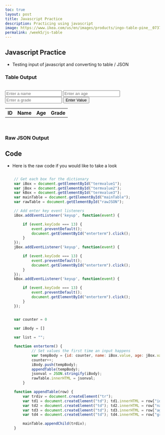 ```yaml
---
toc: true
layout: post
title: Javascript Practice
description: Practicing using javascript
image: https://www.ikea.com/us/en/images/products/ingo-table-pine__0737092_pe740877_s5.jpg
permalink: /week5/js-table
---
```


## Javascript Practice
- Testing input of javascript and converting to table / JSON

### Table Output

<br>

<input id="termvalue1" type="text" placeholder="Enter a name">
<input id="termvalue2" type="text" placeholder="Enter an age">
<input id="termvalue3" type="text" placeholder="Enter a grade">
<button id="enterterm" type="submit" onclick="enterterm()">Enter Value</button>

<table id="mainTable">
    <tr>
        <th> ID </th>
        <th> Name </th>
        <th> Age </th>
        <th> Grade </th>
    </tr>


</table>

<br>

### Raw JSON Output

<div id="rawJSON"></div>


<script>

    // Get each box for the dictionary
    var iBox = document.getElementById("termvalue1");
    var jBox = document.getElementById("termvalue2");
    var kBox = document.getElementById("termvalue3");
    var mainTable = document.getElementById("mainTable");
    var rawTable = document.getElementById("rawJSON");

    // Add enter key event listeners
    iBox.addEventListener('keyup', function(event) {

        if (event.keyCode === 13) {
            event.preventDefault();
            document.getElementById("enterterm").click();
        }
    });
    jBox.addEventListener('keyup', function(event) {

        if (event.keyCode === 13) {
            event.preventDefault();
            document.getElementById("enterterm").click();
        }
    });
    kBox.addEventListener('keyup', function(event) {

        if (event.keyCode === 13) {
            event.preventDefault();
            document.getElementById("enterterm").click();
        }
    });


    var counter = 0
    
    var iBody = []

    var list = "";

    function enterterm() {
            // Set values the first time an input happens
            var tempBody = {id: counter, name: iBox.value, age: jBox.value, grade: kBox.value};
            counter++;
            iBody.push(tempBody);
            appendTable(tempBody);
            jsonval = JSON.stringify(iBody);
            rawTable.innerHTML = jsonval;
        }

    function appendTable(row) {
        var trdiv = document.createElement("tr");
        var td1 = document.createElement("td"); td1.innerHTML = row["id"]; trdiv.appendChild(td1);
        var td2 = document.createElement("td"); td2.innerHTML = row["name"]; trdiv.appendChild(td2);
        var td3 = document.createElement("td"); td3.innerHTML = row["age"]; trdiv.appendChild(td3);
        var td4 = document.createElement("td"); td4.innerHTML = row["grade"]; trdiv.appendChild(td4);

        mainTable.appendChild(trdiv);
    }

</script>

## Code 
- Here is the raw code if you would like to take a look
```javascript

    // Get each box for the dictionary
    var iBox = document.getElementById("termvalue1");
    var jBox = document.getElementById("termvalue2");
    var kBox = document.getElementById("termvalue3");
    var mainTable = document.getElementById("mainTable");
    var rawTable = document.getElementById("rawJSON");

    // Add enter key event listeners
    iBox.addEventListener('keyup', function(event) {

        if (event.keyCode === 13) {
            event.preventDefault();
            document.getElementById("enterterm").click();
        }
    });
    jBox.addEventListener('keyup', function(event) {

        if (event.keyCode === 13) {
            event.preventDefault();
            document.getElementById("enterterm").click();
        }
    });
    kBox.addEventListener('keyup', function(event) {

        if (event.keyCode === 13) {
            event.preventDefault();
            document.getElementById("enterterm").click();
        }
    });


    var counter = 0
    
    var iBody = []

    var list = "";

    function enterterm() {
            // Set values the first time an input happens
            var tempBody = {id: counter, name: iBox.value, age: jBox.value, grade: kBox.value};
            counter++;
            iBody.push(tempBody);
            appendTable(tempBody);
            jsonval = JSON.stringify(iBody);
            rawTable.innerHTML = jsonval;
        }

    function appendTable(row) {
        var trdiv = document.createElement("tr");
        var td1 = document.createElement("td"); td1.innerHTML = row["id"]; trdiv.appendChild(td1);
        var td2 = document.createElement("td"); td2.innerHTML = row["name"]; trdiv.appendChild(td2);
        var td3 = document.createElement("td"); td3.innerHTML = row["age"]; trdiv.appendChild(td3);
        var td4 = document.createElement("td"); td4.innerHTML = row["grade"]; trdiv.appendChild(td4);

        mainTable.appendChild(trdiv);
    }
```
